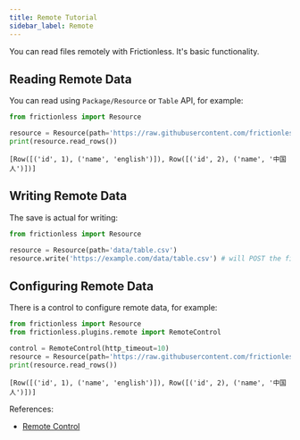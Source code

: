 ```yaml
---
title: Remote Tutorial
sidebar_label: Remote
---
```


You can read files remotely with Frictionless. It's basic functionality.

## Reading Remote Data

You can read using `Package/Resource` or `Table` API, for example:


```python
from frictionless import Resource

resource = Resource(path='https://raw.githubusercontent.com/frictionlessdata/frictionless-py/master/data/table.csv')
print(resource.read_rows())
```

    [Row([('id', 1), ('name', 'english')]), Row([('id', 2), ('name', '中国人')])]


## Writing Remote Data

The save is actual for writing:

```py
from frictionless import Resource

resource = Resource(path='data/table.csv')
resource.write('https://example.com/data/table.csv') # will POST the file to the server
```


## Configuring Remote Data

There is a control to configure remote data, for example:


```python
from frictionless import Resource
from frictionless.plugins.remote import RemoteControl

control = RemoteControl(http_timeout=10)
resource = Resource(path='https://raw.githubusercontent.com/frictionlessdata/frictionless-py/master/data/table.csv', control=control)
print(resource.read_rows())
```

    [Row([('id', 1), ('name', 'english')]), Row([('id', 2), ('name', '中国人')])]


References:
- [Remote Control](../../references/schemes-reference.md#remote)
